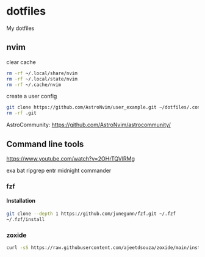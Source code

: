 # dotfiles
My dotfiles

## nvim
clear cache

```bash
rm -rf ~/.local/share/nvim
rm -rf ~/.local/state/nvim
rm -rf ~/.cache/nvim
```

create a user config

```bash
git clone https://github.com/AstroNvim/user_example.git ~/dotfiles/.config/nvim/lua/user/
rm -rf .git
```

AstroCommunity: https://github.com/AstroNvim/astrocommunity/

## Command line tools
https://www.youtube.com/watch?v=2OHrTQVlRMg

exa 
bat 
ripgrep
entr
midnight commander

### fzf

#### Installation

```bash
git clone --depth 1 https://github.com/junegunn/fzf.git ~/.fzf
~/.fzf/install
```

### zoxide

```bash
curl -sS https://raw.githubusercontent.com/ajeetdsouza/zoxide/main/install.sh | bash
```
